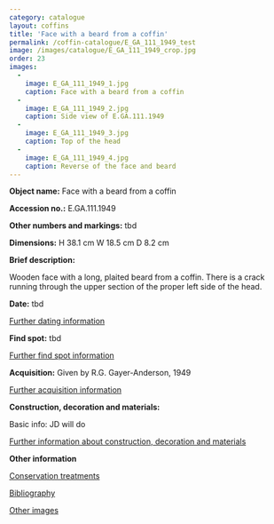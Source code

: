 ```yaml
---
category: catalogue
layout: coffins
title: 'Face with a beard from a coffin'
permalink: /coffin-catalogue/E_GA_111_1949_test
image: /images/catalogue/E_GA_111_1949_crop.jpg
order: 23
images: 
  -
    image: E_GA_111_1949_1.jpg
    caption: Face with a beard from a coffin
  -
    image: E_GA_111_1949_2.jpg
    caption: Side view of E.GA.111.1949
  -
    image: E_GA_111_1949_3.jpg
    caption: Top of the head
  -
    image: E_GA_111_1949_4.jpg
    caption: Reverse of the face and beard
---
```


**Object name:** 
Face with a beard from a coffin

**Accession no.:** 
E.GA.111.1949

**Other numbers and markings:**
tbd

**Dimensions:** 
H 38.1 cm
W 18.5 cm
D 8.2 cm

**Brief description:** 

Wooden face with a long, plaited beard from a coffin. There is a crack running through the upper section of the proper left side of the head.

**Date:**
tbd

[Further dating information](/catalogue_extras/E_GA_111_1949_dating)

**Find spot:**
tbd

[Further find spot information](/catalogue_extras/E_GA_111_1949_findspot)

**Acquisition:**
Given by R.G. Gayer-Anderson, 1949

[Further acquisition information](/catalogue_extras/E_GA_111_1949_acquisition)

**Construction, decoration and materials:**

Basic info: JD will do

[Further information about construction, decoration and materials](/catalogue_extras/E_GA_111_1949_materials)


**Other information**

[Conservation treatments](/catalogue_extras/E_GA_111_1949_conservation)

[Bibliography](/catalogue_extras/E_GA_111_1949_bibliography)

[Other images](/catalogue_extras/E_GA_111_1949_imagesheet)

